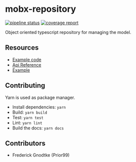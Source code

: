# mobx-repository

[![pipeline status](https://gitlab.com/prior99/mobx-repository/badges/master/pipeline.svg)](https://github.com/Prior99/mobx-repository)
[![coverage report](https://gitlab.com/prior99/mobx-repository/badges/master/coverage.svg)](https://github.com/Prior99/mobx-repository)

Object oriented typescript repository for managing the model.

## Resources

- [Example code](./example/index.tsx)
- [Api Reference](https://prior99.gitlab.io/mobx-repository/index.html)
- [Example](https://prior99.gitlab.io/mobx-repository/example/index.html)


## Contributing

Yarn is used as package manager.

* Install dependencies: `yarn`
* Build: `yarn build`
* Test: `yarn test`
* Lint: `yarn lint`
* Build the docs: `yarn docs`

## Contributors

* Frederick Gnodtke (Prior99)
